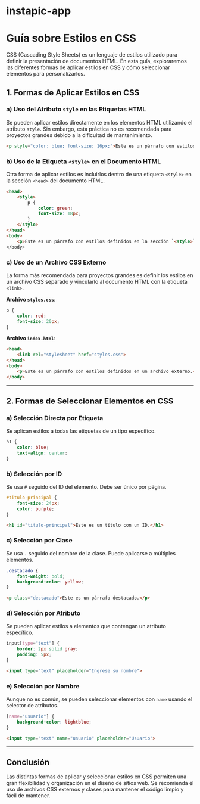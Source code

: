 # instapic-app

# Guía sobre Estilos en CSS

CSS (Cascading Style Sheets) es un lenguaje de estilos utilizado para definir la presentación de documentos HTML. En esta guía, exploraremos las diferentes formas de aplicar estilos en CSS y cómo seleccionar elementos para personalizarlos.

## 1. Formas de Aplicar Estilos en CSS

### a) Uso del Atributo `style` en las Etiquetas HTML
Se pueden aplicar estilos directamente en los elementos HTML utilizando el atributo `style`. Sin embargo, esta práctica no es recomendada para proyectos grandes debido a la dificultad de mantenimiento.

```html
<p style="color: blue; font-size: 16px;">Este es un párrafo con estilos en línea.</p>
```

### b) Uso de la Etiqueta `<style>` en el Documento HTML
Otra forma de aplicar estilos es incluirlos dentro de una etiqueta `<style>` en la sección `<head>` del documento HTML.

```html
<head>
    <style>
        p {
            color: green;
            font-size: 18px;
        }
    </style>
</head>
<body>
    <p>Este es un párrafo con estilos definidos en la sección `<style>`.</p>
</body>
```

### c) Uso de un Archivo CSS Externo
La forma más recomendada para proyectos grandes es definir los estilos en un archivo CSS separado y vincularlo al documento HTML con la etiqueta `<link>`.

**Archivo `styles.css`**:
```css
p {
    color: red;
    font-size: 20px;
}
```

**Archivo `index.html`**:
```html
<head>
    <link rel="stylesheet" href="styles.css">
</head>
<body>
    <p>Este es un párrafo con estilos definidos en un archivo externo.</p>
</body>
```

---

## 2. Formas de Seleccionar Elementos en CSS

### a) Selección Directa por Etiqueta
Se aplican estilos a todas las etiquetas de un tipo específico.
```css
h1 {
    color: blue;
    text-align: center;
}
```

### b) Selección por ID
Se usa `#` seguido del ID del elemento. Debe ser único por página.
```css
#titulo-principal {
    font-size: 24px;
    color: purple;
}
```
```html
<h1 id="titulo-principal">Este es un título con un ID.</h1>
```

### c) Selección por Clase
Se usa `.` seguido del nombre de la clase. Puede aplicarse a múltiples elementos.
```css
.destacado {
    font-weight: bold;
    background-color: yellow;
}
```
```html
<p class="destacado">Este es un párrafo destacado.</p>
```

### d) Selección por Atributo
Se pueden aplicar estilos a elementos que contengan un atributo específico.
```css
input[type="text"] {
    border: 2px solid gray;
    padding: 5px;
}
```
```html
<input type="text" placeholder="Ingrese su nombre">
```

### e) Selección por Nombre
Aunque no es común, se pueden seleccionar elementos con `name` usando el selector de atributos.
```css
[name="usuario"] {
    background-color: lightblue;
}
```
```html
<input type="text" name="usuario" placeholder="Usuario">
```

---

## Conclusión
Las distintas formas de aplicar y seleccionar estilos en CSS permiten una gran flexibilidad y organización en el diseño de sitios web. Se recomienda el uso de archivos CSS externos y clases para mantener el código limpio y fácil de mantener.


